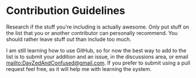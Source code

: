 <!-- ======================================== CONTRIBUTING.md Start ======================================== -->


<!-- ------------------------------ Intro Start ------------------------------ -->

# Contribution Guidelines

Research if the stuff you're including is actually awesome. Only put stuff on the list that you or another contributor can personally recommend. You should rather leave stuff out than include too much.

I am still learning how to use GitHub, so for now the best way to add to the list is to submit your addition and an issue, in the discussions area, or email [mailto:DayZedAndConfused@gmail.com](DayZedAndConfused@gmail.com).  If you prefer to submit using a pull request feel free, as it will help me with learning the system.

<!-- ------------------------------ Intro End ------------------------------ -->


<!-- ======================================== CONTRIBUTING.md Start ======================================== -->
